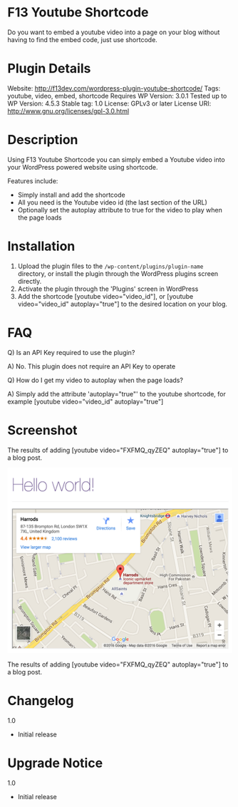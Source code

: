 # F13 Youtube Shortcode
Do you want to embed a youtube video into a page on your blog without having to find the embed code, just use shortcode.

# Plugin Details
Website: http://f13dev.com/wordpress-plugin-youtube-shortcode/
Tags: youtube, video, embed, shortcode
Requires WP Version: 3.0.1
Tested up to WP Version: 4.5.3
Stable tag: 1.0
License: GPLv3 or later
License URI: http://www.gnu.org/licenses/gpl-3.0.html

# Description
Using F13 Youtube Shortcode you can simply embed a Youtube video into your WordPress powered website using shortcode.

Features include:

* Simply install and add the shortcode
* All you need is the Youtube video id (the last section of the URL)
* Optionally set the autoplay attribute to true for the video to play when the page loads

# Installation
1. Upload the plugin files to the `/wp-content/plugins/plugin-name` directory, or install the plugin through the WordPress plugins screen directly.
2. Activate the plugin through the 'Plugins' screen in WordPress
3. Add the shortcode [youtube video="video_id"], or [youtube video="video_id" autoplay="true"] to the desired location on your blog.

# FAQ
Q) Is an API Key required to use the plugin?

A) No. This plugin does not require an API Key to operate

Q) How do I get my video to autoplay when the page loads?

A) Simply add the attribute 'autoplay="true"' to the youtube shortcode,
for example [youtube video="video_id" autoplay="true"]

# Screenshot

The results of adding [youtube video="FXFMQ_qyZEQ" autoplay="true"] to a blog post.

![An example showing the Youtube Shortcode  in use.](/screenshot-1.png?raw=true "Youtube Shortcode")

The results of adding [youtube video="FXFMQ_qyZEQ" autoplay="true"] to a blog post.

# Changelog

1.0
* Initial release

# Upgrade Notice

1.0
* Initial release
